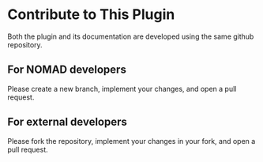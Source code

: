 # Contribute to This Plugin

Both the plugin and its documentation are developed using the same github repository.

## For NOMAD developers

Please create a new branch, implement your changes, and open a pull request.

## For external developers

Please fork the repository, implement your changes in your fork, and open a pull request.